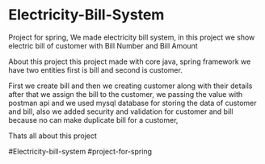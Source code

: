 # Electricity-Bill-System
Project for spring, We made electricity bill system, in this project we show electric bill of customer with Bill Number and Bill Amount 

About this project this project made with core java, spring framework we have two entities first is bill and second is customer. 

First we create bill and then we creating customer along with their details after that we assign the bill to the customer, we passing the value with postman api and we used mysql database for storing the data of customer and bill,
also we added security and validation for customer and bill because no can make duplicate bill for a customer,

Thats all about this project 

#Electricity-bill-system 
#project-for-spring 
